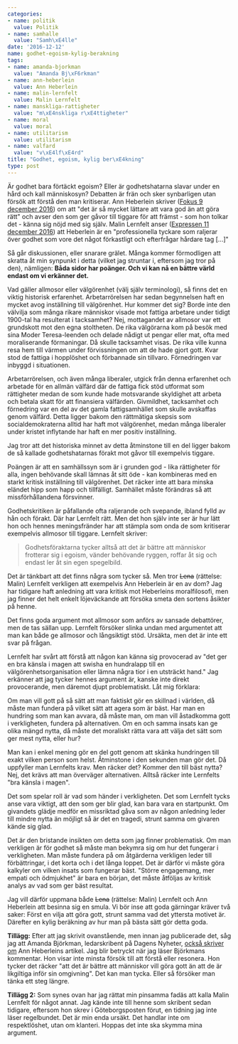 ```yaml
---
categories:
- name: politik
  value: Politik
- name: samhalle
  value: "Samh\xE4lle"
date: '2016-12-12'
name: godhet-egoism-kylig-berakning
tags:
- name: amanda-bjorkman
  value: "Amanda Bj\xF6rkman"
- name: ann-heberlein
  value: Ann Heberlein
- name: malin-lernfelt
  value: Malin Lernfelt
- name: manskliga-rattigheter
  value: "m\xE4nskliga r\xE4ttigheter"
- name: moral
  value: moral
- name: utilitarism
  value: utilitarism
- name: valfard
  value: "v\xE4lf\xE4rd"
title: "Godhet, egoism, kylig ber\xE4kning"
type: post
---
```

Är godhet bara förtäckt egoism? Eller är godhetshatarna slavar under en hård och kall människosyn? Debatten är frän och sker synbarligen utan försök att förstå den man kritiserar. Ann Heberlein skriver ([Fokus 9 december 2016](http://www.fokus.se/2016/12/tiggarens-marknad/)) om att "det är så mycket lättare att vara god än att göra rätt" och avser den som ger gåvor till tiggare för att främst - som hon tolkar det - känna sig nöjd med sig själv. Malin Lernfelt anser ([Expressen 11 december 2016](http://www.expressen.se/debatt/sanningen-ar-att-godheten-raddar-liv/)) att Heberlein är en "professionella tyckare som raljerar över godhet som vore det något förkastligt och efterfrågar hårdare tag [...]"

Så går diskussionen, eller snarare grälet. Många kommer förmodligen att skratta åt min synpunkt i detta (vilket jag struntar i, eftersom jag tror på den), nämligen: **Båda sidor har poänger. Och vi kan nå en bättre värld endast om vi erkänner det.**



Vad gäller allmosor eller välgörenhet (välj själv terminologi), så finns det en viktig historisk erfarenhet. Arbetarrörelsen har sedan begynnelsen haft en mycket avog inställning till välgörenhet. Hur kommer det sig? Borde inte den välvilja som många rikare människor visade mot fattiga arbetare under tidigt 1900-tal ha resulterat i tacksamhet? Nej, mottagandet av allmosor var ett grundskott mot den egna stoltheten. De rika välgörarna kom på besök med sina Moder Teresa-leenden och delade nådigt ut pengar eller mat, ofta med moraliserande förmaningar. Då skulle tacksamhet visas. De rika ville kunna resa hem till värmen under förvissningen om att de hade gjort gott. Kvar stod de fattiga i hopplöshet och förbannade sin tillvaro. Förnedringen var inbyggd i situationen.

Arbetarrörelsen, och även många liberaler, utgick från denna erfarenhet och arbetade för en allmän välfärd där de fattiga fick stöd utformat som rättigheter medan de som kunde hade motsvarande skyldighet att arbeta och betala skatt för att finansiera välfärden. Givmildhet, tacksamhet och förnedring var en del av det gamla fattigsamhället som skulle avskaffas genom välfärd. Detta ligger bakom den rättmätiga skepsis som socialdemokraterna alltid har haft mot välgörenhet, medan många liberaler under kristet inflytande har haft en mer positiv inställning.

Jag tror att det historiska minnet av detta åtminstone till en del ligger bakom de så kallade godhetshatarnas förakt mot gåvor till exempelvis tiggare.

Poängen är att en samhällssyn som är i grunden god - lika rättigheter för alla, ingen behövande skall lämnas åt sitt öde - kan kombineras med en starkt kritisk inställning till välgörenhet. Det räcker inte att bara minska eländet hipp som happ och tillfälligt. Samhället måste förändras så att missförhållandena försvinner.

Godhetskritiken är påfallande ofta raljerande och svepande, ibland fylld av hån och förakt. Där har Lernfelt rätt. Men det hon själv inte ser är hur lätt hon och hennes meningsfränder har att stämpla som onda de som kritiserar exempelvis allmosor till tiggare. Lernfelt skriver:

> Godhetsföraktarna tycker alltså att det är bättre att människor frotterar sig i egoism, vänder behövande ryggen, roffar åt sig och endast ler åt sin egen spegelbild.

Det är tänkbart att det finns några som tycker så. Men tror <del datetime="2016-12-12T19:17:25+00:00">Lena</del> (rättelse: Malin) Lernfelt verkligen att exempelvis Ann Heberlein är en av dom? Jag har tidigare haft anledning att vara kritisk mot Heberleins moralfilosofi, men jag finner det helt enkelt löjeväckande att försöka smeta den sortens åsikter på henne.

Det finns goda argument mot allmosor som anförs av sansade debattörer, men de tas sällan upp. Lernfelt försöker slinka undan med argumentet att man kan både ge allmosor och långsiktigt stöd. Ursäkta, men det är inte ett svar på frågan.

Lernfelt har svårt att förstå att någon kan känna sig provocerad av "det ger en bra känsla i magen att swisha en hundralapp till en välgörenhetsorganisation eller lämna några tior i en utsträckt hand." Jag erkänner att jag tycker hennes argument är, kanske inte direkt provocerande, men däremot djupt problematiskt. Låt mig förklara:

Om man vill gott på så sätt att man faktiskt gör en skillnad i världen, då måste man fundera på vilket sätt att agera som är bäst. Har man en hundring som man kan avvara, då måste man, om man vill åstadkomma gott i verkligheten, fundera på alternativen. Om en och samma insats kan ge olika mängd nytta, då måste det moraliskt rätta vara att välja det sätt som ger mest nytta, eller hur?

Man kan i enkel mening gör en del gott genom att skänka hundringen till exakt vilken person som helst. Åtminstone i den sekunden man gör det. Då uppfyller man Lernfelts krav. Men räcker det? Kommer den till bäst nytta? Nej, det krävs att man överväger alternativen. Alltså räcker inte Lernfelts "bra känsla i magen".

Det som spelar roll är vad som händer i verkligheten. Det som Lernfelt tycks anse vara viktigt, att den som ger blir glad, kan bara vara en startpunkt. Om givandets glädje medför en missriktad gåva som av någon anledning leder till mindre nytta än möjligt så är det en tragedi, strunt samma om givaren kände sig glad.

Det är den bristande insikten om detta som jag finner problematisk. Om man verkligen är för godhet så måste man bekymra sig om hur det fungerar i verkligheten. Man måste fundera på om åtgärderna verkligen leder till förbättringar, i det korta och i det långa loppet. Det är därför vi måste göra kalkyler om vilken insats som fungerar bäst. "Större engagemang, mer empati och ödmjukhet" är bara en början, det måste åtföljas av kritisk analys av vad som ger bäst resultat.

Jag vill därför uppmana både <del datetime="2016-12-12T19:17:25+00:00">Lena</del> (rättelse: Malin) Lernfelt och Ann Heberlein att besinna sig en smula. Vi bör inse att goda gärningar kräver två saker: Först en vilja att göra gott, strunt samma vad det yttersta motivet är. Därefter en kylig beräkning av hur man på bästa sätt gör detta goda.

**Tillägg:** Efter att jag skrivit ovanstående, men innan jag publicerade det, såg jag att Amanda Björkman, ledarskribent på Dagens Nyheter, [också skriver om](http://www.dn.se/ledare/signerat/amanda-bjorkman-gor-inte-godhet-till-ett-skallsord/) Ann Heberleins artikel. Jag blir betryckt när jag läser Björkmans kommentar. Hon visar inte minsta försök till att förstå eller resonera. Hon tycker det räcker "att det är bättre att människor vill göra gott än att de är likgiltiga inför sin omgivning". Det kan man tycka. Eller så försöker man tänka ett steg längre.

**Tillägg 2:** Som synes ovan har jag rättat min pinsamma fadäs att kalla Malin Lernfelt för något annat. Jag kände inte till henne som skribent sedan tidigare, eftersom hon skrev i Göteborgsposten förut, en tidning jag inte läser regelbundet. Det är min enda ursäkt. Det handlar inte om respektlöshet, utan om klanteri. Hoppas det inte ska skymma mina argument.

